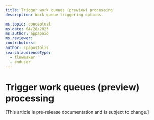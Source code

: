 ```yaml
---
title: Trigger work queues (preview) processing
description: Work queue triggering options.

ms.topic: conceptual
ms.date: 04/28/2023
ms.author: appapaio
ms.reviewer: 
contributors:
author: rpapostolis
search.audienceType: 
  - flowmaker
  - enduser
---
```


# Trigger work queues (preview) processing

[This article is pre-release documentation and is subject to change.]